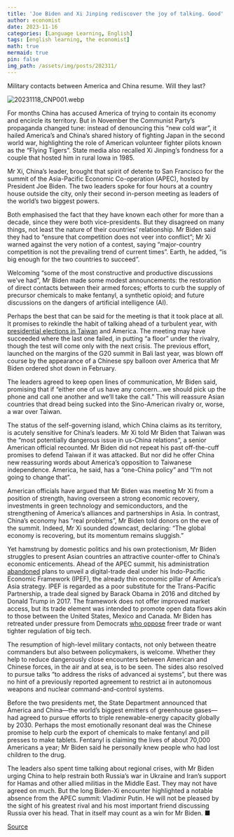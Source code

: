 ```yaml
---
title: 'Joe Biden and Xi Jinping rediscover the joy of talking. Good'
author: economist
date: 2023-11-16
categories: [Language Learning, English]
tags: [english learning, the economist]
math: true
mermaid: true
pin: false
img_path: /assets/img/posts/202311/
---
```


Military contacts between America and China resume. Will they last?

![20231118_CNP001.webp](20231118_CNP001.webp)

For months China has accused America of trying to contain its economy and encircle its territory. But in November the Communist Party’s propaganda changed tune: instead of denouncing this “new cold war”, it hailed America’s and China’s shared history of fighting Japan in the second world war, highlighting the role of American volunteer fighter pilots known as the “Flying Tigers”. State media also recalled Xi Jinping’s fondness for a couple that hosted him in rural Iowa in 1985.

Mr Xi, China’s leader, brought that spirit of detente to San Francisco for the summit of the Asia-Pacific Economic Co-operation (APEC), hosted by President Joe Biden. The two leaders spoke for four hours at a country house outside the city, only their second in-person meeting as leaders of the world’s two biggest powers.

Both emphasised the fact that they have known each other for more than a decade, since they were both vice-presidents. But they disagreed on many things, not least the nature of their countries’ relationship. Mr Biden said they had to “ensure that competition does not veer into conflict”; Mr Xi warned against the very notion of a contest, saying “major-country competition is not the prevailing trend of current times”. Earth, he added, “is big enough for the two countries to succeed”.

Welcoming “some of the most constructive and productive discussions we’ve had”, Mr Biden made some modest announcements: the restoration of direct contacts between their armed forces; efforts to curb the supply of precursor chemicals to make fentanyl, a synthetic opioid; and future discussions on the dangers of artificial intelligence (AI).

Perhaps the best that can be said for the meeting is that it took place at all. It promises to rekindle the habit of talking ahead of a turbulent year, with [presidential elections in Taiwan](https://www.economist.com/asia/2023/11/15/taiwans-opposition-parties-unite) and America. The meeting may have succeeded where the last one failed, in putting “a floor” under the rivalry, though the test will come only with the next crisis. The previous effort, launched on the margins of the G20 summit in Bali last year, was blown off course by the appearance of a Chinese spy balloon over America that Mr Biden ordered shot down in February.

The leaders agreed to keep open lines of communication, Mr Biden said, promising that if “either one of us have any concern…we should pick up the phone and call one another and we’ll take the call.” This will reassure Asian countries that dread being sucked into the Sino-American rivalry or, worse, a war over Taiwan.

The status of the self-governing island, which China claims as its territory, is acutely sensitive for China’s leaders. Mr Xi told Mr Biden that Taiwan was the “most potentially dangerous issue in us-China relations”, a senior American official recounted. Mr Biden did not repeat his past off-the-cuff promises to defend Taiwan if it was attacked. But nor did he offer China new reassuring words about America’s opposition to Taiwanese independence. America, he said, has a “one-China policy” and “I’m not going to change that”.

American officials have argued that Mr Biden was meeting Mr Xi from a position of strength, having overseen a strong economic recovery, investments in green technology and semiconductors, and the strengthening of America’s alliances and partnerships in Asia. In contrast, China’s economy has “real problems”, Mr Biden told donors on the eve of the summit. Indeed, Mr Xi sounded downcast, declaring: “The global economy is recovering, but its momentum remains sluggish.”

Yet hamstrung by domestic politics and his own protectionism, Mr Biden struggles to present Asian countries an attractive counter-offer to China’s economic enticements. Ahead of the APEC summit, his administration [abandoned](https://www.economist.com/finance-and-economics/2023/11/15/joe-bidens-failures-on-trade-benefit-china) plans to unveil a digital-trade deal under his Indo-Pacific Economic Framework (IPEF), the already thin economic pillar of America’s Asia strategy. IPEF is regarded as a poor substitute for the Trans-Pacific Partnership, a trade deal signed by Barack Obama in 2016 and ditched by Donald Trump in 2017. The framework does not offer improved market access, but its trade element was intended to promote open data flows akin to those between the United States, Mexico and Canada. Mr Biden has retreated under pressure from Democrats [who oppose](https://www.economist.com/finance-and-economics/2023/11/15/joe-bidens-failures-on-trade-benefit-china) freer trade or want tighter regulation of big tech.

The resumption of high-level military contacts, not only between theatre commanders but also between policymakers, is welcome. Whether they help to reduce dangerously close encounters between American and Chinese forces, in the air and at sea, is to be seen. The sides also resolved to pursue talks “to address the risks of advanced ai systems”, but there was no hint of a previously reported agreement to restrict ai in autonomous weapons and nuclear command-and-control systems.

Before the two presidents met, the State Department announced that America and China—the world’s biggest emitters of greenhouse gases—had agreed to pursue efforts to triple renewable-energy capacity globally by 2030. Perhaps the most emotionally resonant deal was the Chinese promise to help curb the export of chemicals to make fentanyl and pill presses to make tablets. Fentanyl is claiming the lives of about 70,000 Americans a year; Mr Biden said he personally knew people who had lost children to the drug.

The leaders also spent time talking about regional crises, with Mr Biden urging China to help restrain both Russia’s war in Ukraine and Iran’s support for Hamas and other allied militias in the Middle East. They may not have agreed on much. But the long Biden-Xi encounter highlighted a notable absence from the APEC summit: Vladimir Putin. He will not be pleased by the sight of his greatest rival and his most important friend discussing Russia over his head. That in itself may count as a win for Mr Biden. ■


[Source](https://www.economist.com/china/2023/11/16/joe-biden-and-xi-jinping-rediscover-the-joy-of-talking-good)